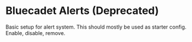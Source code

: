 # Bluecadet Alerts (Deprecated)

Basic setup for alert system. This should mostly be used as starter config.
Enable, disable, remove.
